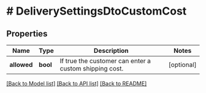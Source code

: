# # DeliverySettingsDtoCustomCost

## Properties

Name | Type | Description | Notes
------------ | ------------- | ------------- | -------------
**allowed** | **bool** | If true the customer can enter a custom shipping cost. | [optional] 

[[Back to Model list]](../../README.md#documentation-for-models) [[Back to API list]](../../README.md#documentation-for-api-endpoints) [[Back to README]](../../README.md)


